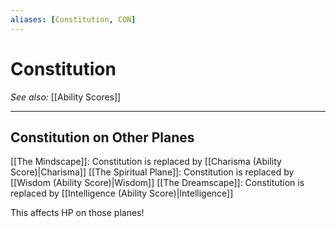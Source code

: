 ```yaml
---
aliases: [Constitution, CON]
---
```

# Constitution
*See also:* [[Ability Scores]]
___
## Constitution on Other Planes
[[The Mindscape]]: Constitution is replaced by [[Charisma (Ability Score)|Charisma]]
[[The Spiritual Plane]]: Constitution is replaced by [[Wisdom (Ability Score)|Wisdom]]
[[The Dreamscape]]: Constitution is replaced by [[Intelligence (Ability Score)|Intelligence]]

This affects HP on those planes!
